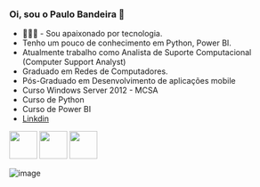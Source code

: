 ### Oi, sou o Paulo Bandeira 👋

  -  👨🏻‍💻 - Sou apaixonado por tecnologia.
  -  Tenho um pouco de conhecimento em Python, Power BI.
  -  Atualmente trabalho como Analista de Suporte Computacional (Computer Support Analyst)
  -  Graduado em Redes de Computadores.
  -  Pós-Graduado em Desenvolvimento de aplicações mobile
  -  Curso Windows Server 2012 - MCSA
  -  Curso de Python 
  -  Curso de Power BI
  -  [Linkdin](https://www.linkedin.com/in/paulo-roberto-ribeiro-bandeira-a55500243/)


<div style="display: inline">
   <img width="50" height="50" src="https://cdn.jsdelivr.net/gh/devicons/devicon/icons/linkedin/linkedin-original-wordmark.svg" />
   
   <img width="50" height="50" src="https://cdn.jsdelivr.net/gh/devicons/devicon/icons/python/python-original.svg" />
                
   <img width="50" height="50" src="https://cdn.jsdelivr.net/gh/devicons/devicon/icons/pycharm/pycharm-original.svg" />
          
![image](https://user-images.githubusercontent.com/118223817/223817321-08fe6387-f7a5-4652-bc92-dbabb39ba0b9.png)
</div>
          
<!--

            
          
**paulimbandeira/paulimbandeira** is a ✨ _special_ ✨ repository because its `README.md` (this file) appears on your GitHub profile.

Here are some ideas to get you started:

- 🔭 I’m currently working on ...
- 🌱 I’m currently learning ...
- 👯 I’m looking to collaborate on ...
- 🤔 I’m looking for help with ...
- 💬 Ask me about ...
- 📫 How to reach me: ...
- 😄 Pronouns: ...
- ⚡ Fun fact: ...
-->
